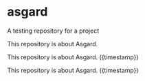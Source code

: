 # asgard
A testing repository for a project


This repository is about Asgard.

This repository is about Asgard. ({timestamp})

This repository is about Asgard. ({timestamp})